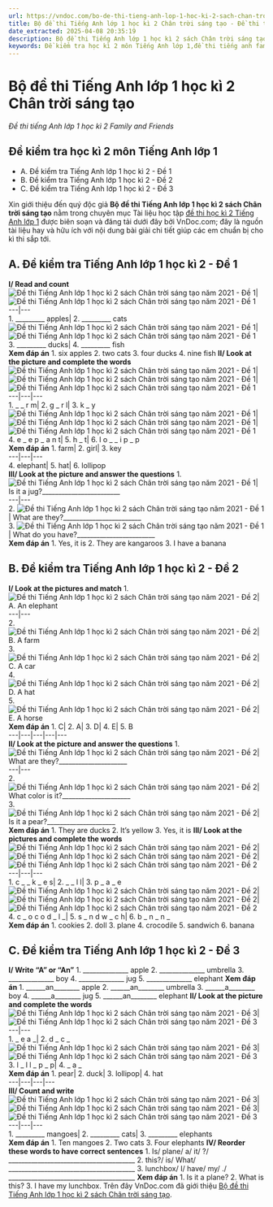```yaml
---
url: https://vndoc.com/bo-de-thi-tieng-anh-lop-1-hoc-ki-2-sach-chan-troi-sang-tao-231955
title: Bộ đề thi Tiếng Anh lớp 1 học kì 2 Chân trời sáng tạo - Đề thi tiếng Anh lớp 1 học kì 2 Family and Friends - VnDoc.com
date_extracted: 2025-04-08 20:35:19
description: Bộ đề thi Tiếng Anh lớp 1 học kì 2 sách Chân trời sáng tạo do VnDoc.com biên soạn và đăng tải sẽ là nguồn tài liệu hữu ích cho các em nâng cao hiệu quả học tập.
keywords: Đề kiểm tra học kì 2 môn Tiếng Anh lớp 1,đề thi tiếng anh family and friends 1,de thi tiếng anh lớp 1 học kì 2 - family and friends,de thi family and friends 1 national edition,bộ đề thi học kì 2 lớp 1 môn Tiếng anh,Đề thi kì 2 lớp 1 môn tiếng Anh,de kiểm tra tiếng anh lớp 1 học kì 2,đề thi tiếng anh lớp 1 học kì 2 family and friends,bài kiểm tra tiếng anh lớp 1 học kì 2,de thi tiếng anh lớp 1 family and friends
---
```


# Bộ đề thi Tiếng Anh lớp 1 học kì 2 Chân trời sáng tạo
 _Đề thi tiếng Anh lớp 1 học kì 2 Family and Friends_
## Đề kiểm tra học kì 2 môn Tiếng Anh lớp 1
  * A. Đề kiểm tra Tiếng Anh lớp 1 học kì 2 - Đề 1
  * B. Đề kiểm tra Tiếng Anh lớp 1 học kì 2 - Đề 2
  * C. Đề kiểm tra Tiếng Anh lớp 1 học kì 2 - Đề 3

Xin giới thiệu đến quý độc giả **Bộ đề thi Tiếng Anh lớp 1 học kì 2 sách Chân trời sáng tạo** nằm trong chuyên mục Tài liệu học tập [đề thi học kì 2 Tiếng Anh lớp 1](<https://vndoc.com/de-thi-hoc-ki-2-lop-1-mon-tieng-anh>) được biên soạn và đăng tải dưới đây bởi VnDoc.com; đây là nguồn tài liệu hay và hữu ích với nội dung bài giải chi tiết giúp các em chuẩn bị cho kì thi sắp tới.
## A. Đề kiểm tra Tiếng Anh lớp 1 học kì 2 - Đề 1
**I/ Read and count**
![Đề thi Tiếng Anh lớp 1 học kì 2 sách Chân trời sáng tạo năm 2021 - Đề 1](https://i.vdoc.vn/data/image/2021/04/12/de-thi-tieng-anh-lop-1-hoc-ki-2-sach-chan-troi-sang-tao-nam-2021-de-1-1.png)| ![Đề thi Tiếng Anh lớp 1 học kì 2 sách Chân trời sáng tạo năm 2021 - Đề 1](https://i.vdoc.vn/data/image/2021/04/12/de-thi-tieng-anh-lop-1-hoc-ki-2-sach-chan-troi-sang-tao-nam-2021-de-1-2.jpg)  
---|---  
1\. \_\_\_\_\_\_\_\_\_ apples| 2\. \_\_\_\_\_\_\_\_\_ cats  
![Đề thi Tiếng Anh lớp 1 học kì 2 sách Chân trời sáng tạo năm 2021 - Đề 1](https://i.vdoc.vn/data/image/2021/04/12/de-thi-tieng-anh-lop-1-hoc-ki-2-sach-chan-troi-sang-tao-nam-2021-de-1-3.jpg)| ![Đề thi Tiếng Anh lớp 1 học kì 2 sách Chân trời sáng tạo năm 2021 - Đề 1](https://i.vdoc.vn/data/image/2021/04/12/de-thi-tieng-anh-lop-1-hoc-ki-2-sach-chan-troi-sang-tao-nam-2021-de-1-4.png)  
3\. \_\_\_\_\_\_\_\_\_ ducks| 4\. \_\_\_\_\_\_\_\_\_ fish  
**Xem đáp án**
1\. six apples
2\. two cats
3\. four ducks
4\. nine fish
**II/ Look at the picture and complete the words**
![Đề thi Tiếng Anh lớp 1 học kì 2 sách Chân trời sáng tạo năm 2021 - Đề 1](https://i.vdoc.vn/data/image/2021/04/12/de-thi-tieng-anh-lop-1-hoc-ki-2-sach-chan-troi-sang-tao-nam-2021-de-1-5.jpg)| ![Đề thi Tiếng Anh lớp 1 học kì 2 sách Chân trời sáng tạo năm 2021 - Đề 1](https://i.vdoc.vn/data/image/2021/04/12/de-thi-tieng-anh-lop-1-hoc-ki-2-sach-chan-troi-sang-tao-nam-2021-de-1-6.jpg)| ![Đề thi Tiếng Anh lớp 1 học kì 2 sách Chân trời sáng tạo năm 2021 - Đề 1](https://i.vdoc.vn/data/image/2021/04/12/de-thi-tieng-anh-lop-1-hoc-ki-2-sach-chan-troi-sang-tao-nam-2021-de-1-7.jpg)  
---|---|---  
1\. \_ \_ r m| 2\. g \_ r l| 3\. k \_ y  
![Đề thi Tiếng Anh lớp 1 học kì 2 sách Chân trời sáng tạo năm 2021 - Đề 1](https://i.vdoc.vn/data/image/2021/04/12/de-thi-tieng-anh-lop-1-hoc-ki-2-sach-chan-troi-sang-tao-nam-2021-de-1-8.jpg)| ![Đề thi Tiếng Anh lớp 1 học kì 2 sách Chân trời sáng tạo năm 2021 - Đề 1](https://i.vdoc.vn/data/image/2021/04/12/de-thi-tieng-anh-lop-1-hoc-ki-2-sach-chan-troi-sang-tao-nam-2021-de-1-9.png)| ![Đề thi Tiếng Anh lớp 1 học kì 2 sách Chân trời sáng tạo năm 2021 - Đề 1](https://i.vdoc.vn/data/image/2021/04/12/de-thi-tieng-anh-lop-1-hoc-ki-2-sach-chan-troi-sang-tao-nam-2021-de-1-10.jpg)  
4\. e \_ e p \_ a n t| 5\. h \_ t| 6\. l o \_ \_ i p \_ p  
**Xem đáp án**
1\. farm| 2\. girl| 3\. key  
---|---|---  
4\. elephant| 5\. hat| 6\. lollipop  
**III/ Look at the picture and answer the questions**
1\. ![Đề thi Tiếng Anh lớp 1 học kì 2 sách Chân trời sáng tạo năm 2021 - Đề 1](https://i.vdoc.vn/data/image/2021/04/12/de-thi-tieng-anh-lop-1-hoc-ki-2-sach-chan-troi-sang-tao-nam-2021-de-1-11.jpg)| Is it a jug?\_\_\_\_\_\_\_\_\_\_\_\_\_\_\_\_\_\_\_\_\_\_\_\_  
---|---  
2\. ![Đề thi Tiếng Anh lớp 1 học kì 2 sách Chân trời sáng tạo năm 2021 - Đề 1](https://i.vdoc.vn/data/image/2021/04/12/de-thi-tieng-anh-lop-1-hoc-ki-2-sach-chan-troi-sang-tao-nam-2021-de-1-12.jpg)| What are they?\_\_\_\_\_\_\_\_\_\_\_\_\_\_\_\_\_\_\_\_\_\_\_\_  
3\. ![Đề thi Tiếng Anh lớp 1 học kì 2 sách Chân trời sáng tạo năm 2021 - Đề 1](https://i.vdoc.vn/data/image/2021/04/12/de-thi-tieng-anh-lop-1-hoc-ki-2-sach-chan-troi-sang-tao-nam-2021-de-1-13.jpg)| What do you have?\_\_\_\_\_\_\_\_\_\_\_\_\_\_\_\_\_\_\_\_\_\_\_\_  
**Xem đáp án**
1\. Yes, it is
2\. They are kangaroos
3\. I have a banana
## B. Đề kiểm tra Tiếng Anh lớp 1 học kì 2 - Đề 2
**I/ Look at the pictures and match**
1\. ![Đề thi Tiếng Anh lớp 1 học kì 2 sách Chân trời sáng tạo năm 2021 - Đề 2](https://i.vdoc.vn/data/image/2021/04/14/de-thi-tieng-anh-lop-1-hoc-ki-2-sach-chan-troi-sang-tao-nam-2021-de-2-1.jpg)| A. An elephant  
---|---  
2\. ![Đề thi Tiếng Anh lớp 1 học kì 2 sách Chân trời sáng tạo năm 2021 - Đề 2](https://i.vdoc.vn/data/image/2021/04/14/de-thi-tieng-anh-lop-1-hoc-ki-2-sach-chan-troi-sang-tao-nam-2021-de-2-2.jpg)| B. A farm  
3\. ![Đề thi Tiếng Anh lớp 1 học kì 2 sách Chân trời sáng tạo năm 2021 - Đề 2](https://i.vdoc.vn/data/image/2021/04/14/de-thi-tieng-anh-lop-1-hoc-ki-2-sach-chan-troi-sang-tao-nam-2021-de-2-3.png)| C. A car  
4\. ![Đề thi Tiếng Anh lớp 1 học kì 2 sách Chân trời sáng tạo năm 2021 - Đề 2](https://i.vdoc.vn/data/image/2021/04/14/de-thi-tieng-anh-lop-1-hoc-ki-2-sach-chan-troi-sang-tao-nam-2021-de-2-4.jpg)| D. A hat  
5\. ![Đề thi Tiếng Anh lớp 1 học kì 2 sách Chân trời sáng tạo năm 2021 - Đề 2](https://i.vdoc.vn/data/image/2021/04/14/de-thi-tieng-anh-lop-1-hoc-ki-2-sach-chan-troi-sang-tao-nam-2021-de-2-5.jpg)| E. A horse  
**Xem đáp án**
1\. C| 2\. A| 3\. D| 4\. E| 5\. B  
---|---|---|---|---  
**II/ Look at the picture and answer the questions**
1\. ![Đề thi Tiếng Anh lớp 1 học kì 2 sách Chân trời sáng tạo năm 2021 - Đề 2](https://i.vdoc.vn/data/image/2021/04/14/de-thi-tieng-anh-lop-1-hoc-ki-2-sach-chan-troi-sang-tao-nam-2021-de-2-6.jpg)| What are they?\_\_\_\_\_\_\_\_\_\_\_\_\_\_\_\_\_\_\_\_\_  
---|---  
2\. ![Đề thi Tiếng Anh lớp 1 học kì 2 sách Chân trời sáng tạo năm 2021 - Đề 2](https://i.vdoc.vn/data/image/2021/04/14/de-thi-tieng-anh-lop-1-hoc-ki-2-sach-chan-troi-sang-tao-nam-2021-de-2-7.jpg)| What color is it?\_\_\_\_\_\_\_\_\_\_\_\_\_\_\_\_\_\_\_\_\_  
3\. ![Đề thi Tiếng Anh lớp 1 học kì 2 sách Chân trời sáng tạo năm 2021 - Đề 2](https://i.vdoc.vn/data/image/2021/04/14/de-thi-tieng-anh-lop-1-hoc-ki-2-sach-chan-troi-sang-tao-nam-2021-de-2-8.png)| Is it a pear?\_\_\_\_\_\_\_\_\_\_\_\_\_\_\_\_\_\_\_\_\_  
**Xem đáp án**
1\. They are ducks
2\. It’s yellow
3\. Yes, it is
**III/ Look at the pictures and complete the words**
![Đề thi Tiếng Anh lớp 1 học kì 2 sách Chân trời sáng tạo năm 2021 - Đề 2](https://i.vdoc.vn/data/image/2021/04/14/de-thi-tieng-anh-lop-1-hoc-ki-2-sach-chan-troi-sang-tao-nam-2021-de-2-9.jpg)| ![Đề thi Tiếng Anh lớp 1 học kì 2 sách Chân trời sáng tạo năm 2021 - Đề 2](https://i.vdoc.vn/data/image/2021/04/14/de-thi-tieng-anh-lop-1-hoc-ki-2-sach-chan-troi-sang-tao-nam-2021-de-2-10.jpg)| ![Đề thi Tiếng Anh lớp 1 học kì 2 sách Chân trời sáng tạo năm 2021 - Đề 2](https://i.vdoc.vn/data/image/2021/04/14/de-thi-tieng-anh-lop-1-hoc-ki-2-sach-chan-troi-sang-tao-nam-2021-de-2-11.jpg)  
---|---|---  
1\. c \_ \_ k \_ e s| 2\. \_ \_ l l| 3\. p \_ a \_ e  
![Đề thi Tiếng Anh lớp 1 học kì 2 sách Chân trời sáng tạo năm 2021 - Đề 2](https://i.vdoc.vn/data/image/2021/04/14/de-thi-tieng-anh-lop-1-hoc-ki-2-sach-chan-troi-sang-tao-nam-2021-de-2-12.jpg)| ![Đề thi Tiếng Anh lớp 1 học kì 2 sách Chân trời sáng tạo năm 2021 - Đề 2](https://i.vdoc.vn/data/image/2021/04/14/de-thi-tieng-anh-lop-1-hoc-ki-2-sach-chan-troi-sang-tao-nam-2021-de-2-13.png)| ![Đề thi Tiếng Anh lớp 1 học kì 2 sách Chân trời sáng tạo năm 2021 - Đề 2](https://i.vdoc.vn/data/image/2021/04/14/de-thi-tieng-anh-lop-1-hoc-ki-2-sach-chan-troi-sang-tao-nam-2021-de-2-14.jpg)  
4\. c \_ o c o d \_ l \_| 5\. s \_ n d w \_ c h| 6\. b \_ n \_ n \_  
**Xem đáp án**
1\. cookies
2\. doll
3\. plane
4\. crocodile
5\. sandwich
6\. banana
## C. Đề kiểm tra Tiếng Anh lớp 1 học kì 2 - Đề 3
**I/ Write “A” or “An”**
1\. \_\_\_\_\_\_\_\_\_\_\_\_\_\_ apple
2\. \_\_\_\_\_\_\_\_\_\_\_\_\_\_ umbrella
3\. \_\_\_\_\_\_\_\_\_\_\_\_\_\_ boy
4\. \_\_\_\_\_\_\_\_\_\_\_\_\_\_ jug
5\. \_\_\_\_\_\_\_\_\_\_\_\_\_\_ elephant
**Xem đáp án**
1\. \_\_\_\_\_\_an\_\_\_\_\_\_\_\_ apple
2\. \_\_\_\_\_\_an\_\_\_\_\_\_\_\_ umbrella
3\. \_\_\_\_\_\_a\_\_\_\_\_\_\_\_ boy
4\. \_\_\_\_\_\_a\_\_\_\_\_\_\_\_ jug
5\. \_\_\_\_\_\_an\_\_\_\_\_\_\_\_ elephant
**II/ Look at the picture and complete the words**
![Đề thi Tiếng Anh lớp 1 học kì 2 sách Chân trời sáng tạo năm 2021 - Đề 3](https://i.vdoc.vn/data/image/2021/05/03/de-thi-tieng-anh-lop-1-hoc-ki-2-sach-chan-troi-sang-tao-nam-2021-de-3-1.jpg)| ![Đề thi Tiếng Anh lớp 1 học kì 2 sách Chân trời sáng tạo năm 2021 - Đề 3](https://i.vdoc.vn/data/image/2021/05/03/de-thi-tieng-anh-lop-1-hoc-ki-2-sach-chan-troi-sang-tao-nam-2021-de-3-2.jpg)  
---|---  
1\. \_ e a \_| 2\. d \_ c \_  
![Đề thi Tiếng Anh lớp 1 học kì 2 sách Chân trời sáng tạo năm 2021 - Đề 3](https://i.vdoc.vn/data/image/2021/05/03/de-thi-tieng-anh-lop-1-hoc-ki-2-sach-chan-troi-sang-tao-nam-2021-de-3-3.jpg)| ![Đề thi Tiếng Anh lớp 1 học kì 2 sách Chân trời sáng tạo năm 2021 - Đề 3](https://i.vdoc.vn/data/image/2021/05/03/de-thi-tieng-anh-lop-1-hoc-ki-2-sach-chan-troi-sang-tao-nam-2021-de-3-4.png)  
3\. l \_ l l \_ p \_ p| 4\. \_ a \_  
**Xem đáp án**
1\. pear| 2\. duck| 3\. lollipop| 4\. hat  
---|---|---|---  
**III/ Count and write**
![Đề thi Tiếng Anh lớp 1 học kì 2 sách Chân trời sáng tạo năm 2021 - Đề 3](https://i.vdoc.vn/data/image/2021/05/03/de-thi-tieng-anh-lop-1-hoc-ki-2-sach-chan-troi-sang-tao-nam-2021-de-3-5.jpg)| ![Đề thi Tiếng Anh lớp 1 học kì 2 sách Chân trời sáng tạo năm 2021 - Đề 3](https://i.vdoc.vn/data/image/2021/05/03/de-thi-tieng-anh-lop-1-hoc-ki-2-sach-chan-troi-sang-tao-nam-2021-de-3-6.jpg)| ![Đề thi Tiếng Anh lớp 1 học kì 2 sách Chân trời sáng tạo năm 2021 - Đề 3](https://i.vdoc.vn/data/image/2021/05/03/de-thi-tieng-anh-lop-1-hoc-ki-2-sach-chan-troi-sang-tao-nam-2021-de-3-7.jpg)  
---|---|---  
1\. \_\_\_\_\_\_\_\_\_ mangoes| 2\. \_\_\_\_\_\_\_\_\_ cats| 3\. \_\_\_\_\_\_\_\_\_ elephants  
**Xem đáp án**
1\. Ten mangoes
2\. Two cats
3\. Four elephants
**IV/ Reorder these words to have correct sentences**
1\. Is/ plane/ a/ it/ ?/
\_\_\_\_\_\_\_\_\_\_\_\_\_\_\_\_\_\_\_\_\_\_\_\_\_\_\_\_\_\_\_\_\_\_\_\_\_\_\_
2\. this?/ is/ What/
\_\_\_\_\_\_\_\_\_\_\_\_\_\_\_\_\_\_\_\_\_\_\_\_\_\_\_\_\_\_\_\_\_\_\_\_\_\_\_
3\. lunchbox/ I/ have/ my/ ./
\_\_\_\_\_\_\_\_\_\_\_\_\_\_\_\_\_\_\_\_\_\_\_\_\_\_\_\_\_\_\_\_\_\_\_\_\_\_\_
**Xem đáp án**
1\. Is it a plane?
2\. What is this?
3\. I have my lunchbox.
Trên đây VnDoc.com đã giới thiệu [Bộ đề thi Tiếng Anh lớp 1 học kì 2 sách Chân trời sáng tạo](<https://vndoc.com/bo-de-thi-tieng-anh-lop-1-hoc-ki-2-sach-chan-troi-sang-tao-231955>).
